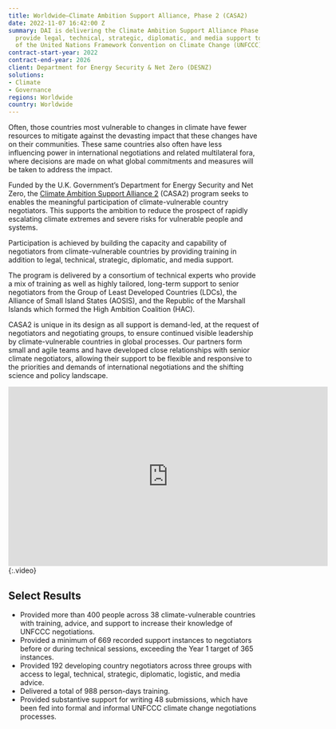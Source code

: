 ```yaml
---
title: Worldwide—Climate Ambition Support Alliance, Phase 2 (CASA2)
date: 2022-11-07 16:42:00 Z
summary: DAI is delivering the Climate Ambition Support Alliance Phase 2, CASA2 will
  provide legal, technical, strategic, diplomatic, and media support to negotiators
  of the United Nations Framework Convention on Climate Change (UNFCCC)
contract-start-year: 2022
contract-end-year: 2026
client: Department for Energy Security & Net Zero (DESNZ)
solutions:
- Climate
- Governance
regions: Worldwide
country: Worldwide
---
```


Often, those countries most vulnerable to changes in climate have fewer resources to mitigate against the devasting impact that these changes have on their communities. These same countries also often have less influencing power in international negotiations and related multilateral fora, where decisions are made on what global commitments and measures will be taken to address the impact.

Funded by the U.K. Government’s Department for Energy Security and Net Zero, the [Climate Ambition Support Alliance 2](https://casaclimate.org/) (CASA2) program seeks to enables the meaningful participation of climate-vulnerable country negotiators. This supports the ambition to reduce the prospect of rapidly escalating climate extremes and severe risks for vulnerable people and systems.

Participation is achieved by building the capacity and capability of negotiators from climate-vulnerable countries by providing training in addition to legal, technical, strategic, diplomatic, and media support.

The program is delivered by a consortium of technical experts who provide a mix of training as well as highly tailored, long-term support to senior negotiators from the Group of Least Developed Countries (LDCs), the Alliance of Small Island States (AOSIS), and the Republic of the Marshall Islands which formed the High Ambition Coalition (HAC).

CASA2 is unique in its design as all support is demand-led, at the request of negotiators and negotiating groups, to ensure continued visible leadership by climate-vulnerable countries in global processes. Our partners form small and agile teams and have developed close relationships with senior climate negotiators, allowing their support to be flexible and responsive to the priorities and demands of international
negotiations and the shifting science and policy landscape.

<iframe src="https://player.vimeo.com/video/962367526" width="640" height="360" frameborder="0" allow="autoplay; fullscreen; picture-in-picture" allowfullscreen></iframe>{:.video}

## Select Results

* Provided more than 400 people across 38 climate-vulnerable countries with training, advice, and support to increase their knowledge of UNFCCC negotiations.
* Provided a minimum of 669 recorded support instances to negotiators before or during technical sessions, exceeding the Year 1 target of 365 instances.
* Provided 192 developing country negotiators across three groups with access to legal, technical, strategic, diplomatic, logistic, and media advice.
* Delivered a total of 988 person-days training.
* Provided substantive support for writing 48 submissions, which have been fed into formal and informal UNFCCC climate change negotiations processes.
